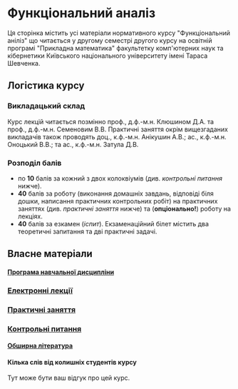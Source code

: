 # Функціональний аналіз

Ця сторінка містить усі матеріали нормативного курсу "Функціональний аніліз" що читається у другому семестрі другого курсу на освітній програмі "Прикладна математика" факультетку комп'ютерних наук та кібернетики Київського національного університету імені Тараса Шевченка.

## Логістика курсу

### Викладацький склад

Курс лекцій читається позмінно проф., д.ф.-м.н. Клюшином Д.А. та проф., д.ф.-м.н. Семеновим В.В. Практичні заняття окрім вищезгаданих викладачів також проводять доц., к.ф.-м.н. Анікушин А.В.; ас., к.ф.-м.н. Оноцький В.В.; та ас., к.ф.-м.н. Затула Д.В.

### Розподіл балів

- по **10** балів за кожний з двох колоквіумів (див. _контрольні питання_ нижче).
- **40** балів за роботу (виконання домашніх завдань, відповіді біля дошки, написання практичних контрольних робіт) на практичних заняттях (див. _практичні заняття_ нижче) та (**опціонально!**) роботу на лекціях.
- **40** балів за езкамен (_іспит_). Екзаменаційний білет містить два теоретичні запитання та дві практичні задачі.

## Власне матеріали

#### [Програма навчальної дисципліни](program.pdf)

### [Електронні лекції](lectures/lectures.md)

### [Практичні заняття](practices/practices.md)

### [Контрольні питання](exams/exams.md)

#### [Обширна література](books/books.md)

#### Кілька слів від колишніх студентів курсу

Тут може бути ваш відгук про цей курс.
